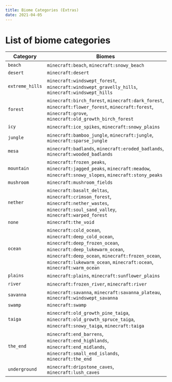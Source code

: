 ```yaml
---
title: Biome Categories (Extras)
date: 2021-04-05
---
```


# List of biome categories

Category | Biomes
---------|--------
`beach` | `minecraft:beach`, `minecraft:snowy_beach`
`desert` | `minecraft:desert`
`extreme_hills` | `minecraft:windswept_forest`, `minecraft:windswept_gravelly_hills`, `minecraft:windswept_hills`
`forest` | `minecraft:birch_forest`, `minecraft:dark_forest`, `minecraft:flower_forest`, `minecraft:forest`, `minecraft:grove`, `minecraft:old_growth_birch_forest`
`icy` | `minecraft:ice_spikes`, `minecraft:snowy_plains`
`jungle` | `minecraft:bamboo_jungle`, `minecraft:jungle`, `minecraft:sparse_jungle`
`mesa` | `minecraft:badlands`, `minecraft:eroded_badlands`, `minecraft:wooded_badlands`
`mountain` | `minecraft:frozen_peaks`, `minecraft:jagged_peaks`, `minecraft:meadow`, `minecraft:snowy_slopes`, `minecraft:stony_peaks`
`mushroom` | `minecraft:mushroom_fields`
`nether` | `minecraft:basalt_deltas`, `minecraft:crimson_forest`, `minecraft:nether_wastes`, `minecraft:soul_sand_valley`, `minecraft:warped_forest`
`none` | `minecraft:the_void`
`ocean` | `minecraft:cold_ocean`, `minecraft:deep_cold_ocean`, `minecraft:deep_frozen_ocean`, `minecraft:deep_lukewarm_ocean`, `minecraft:deep_ocean`, `minecraft:frozen_ocean`, `minecraft:lukewarm_ocean`, `minecraft:ocean`, `minecraft:warm_ocean`
`plains` | `minecraft:plains`, `minecraft:sunflower_plains`
`river` | `minecraft:frozen_river`, `minecraft:river`
`savanna` | `minecraft:savanna`, `minecraft:savanna_plateau`, `minecraft:windswept_savanna`
`swamp` | `minecraft:swamp`
`taiga` | `minecraft:old_growth_pine_taiga`, `minecraft:old_growth_spruce_taiga`, `minecraft:snowy_taiga`, `minecraft:taiga`
`the_end` | `minecraft:end_barrens`, `minecraft:end_highlands`, `minecraft:end_midlands`, `minecraft:small_end_islands`, `minecraft:the_end`
`underground` | `minecraft:dripstone_caves`, `minecraft:lush_caves`
